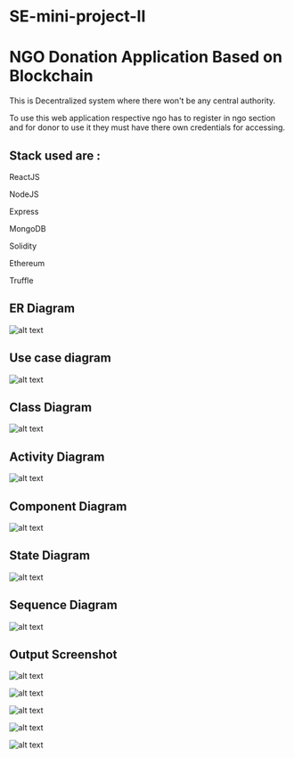 # SE-mini-project-II

# NGO Donation Application Based on Blockchain

This is Decentralized system where there won't be any central authority.

To use this web application respective ngo has to register in ngo section and for donor to use it they must have there own credentials for accessing.


## Stack used are :

ReactJS

NodeJS

Express

MongoDB

Solidity

Ethereum

Truffle

## ER Diagram

![alt text](https://github.com/RiddhiTharewal/SE-mini-project-II/blob/main/Images/ER_diagram.png)

## Use case diagram
![alt text](https://github.com/RiddhiTharewal/SE-mini-project-II/blob/main/Images/usecase__f.png)


## Class Diagram

![alt text](https://github.com/RiddhiTharewal/SE-mini-project-II/blob/main/Images/Class.jpeg)

## Activity Diagram

![alt text](https://github.com/RiddhiTharewal/SE-mini-project-II/blob/main/Images/Activity1.jpg)


## Component Diagram

![alt text](https://github.com/RiddhiTharewal/SE-mini-project-II/blob/main/Images/Component.png)

## State Diagram

![alt text](https://github.com/RiddhiTharewal/SE-mini-project-II/blob/main/Images/state1.png)

## Sequence Diagram

![alt text](https://github.com/RiddhiTharewal/SE-mini-project-II/blob/main/Images/sequence.jpeg)

## Output Screenshot

![alt text](https://github.com/RiddhiTharewal/SE-mini-project-II/blob/main/Screenshot/login.png)


![alt text](https://github.com/RiddhiTharewal/SE-mini-project-II/blob/main/Screenshot/register_ngo.png)


![alt text](https://github.com/RiddhiTharewal/SE-mini-project-II/blob/main/Screenshot/register_user.png)


![alt text](https://github.com/RiddhiTharewal/SE-mini-project-II/blob/main/Screenshot/NGO_dashboard.png)


![alt text](https://github.com/RiddhiTharewal/SE-mini-project-II/blob/main/Screenshot/User_dashboard.png)

